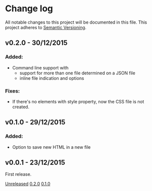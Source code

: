 Change log
==========
All notable changes to this project will be documented in this file.
This project adheres to [Semantic Versioning](http://semver.org/).

## v0.2.0 - 30/12/2015
### Added:
* Command line support with
  * support for more than one file determined on a JSON file
  * inline file indication and options

### Fixes:
* If there's no elements with style property, now the CSS file is not created.

## v0.1.0 - 29/12/2015
### Added:
* Option to save new HTML in a new file

## v0.0.1 - 23/12/2015
First release.

[Unreleased](https://github.com/gabrieljmj/digestioncss.js/compare/v0.2.0...HEAD)
[0.2.0](https://github.com/gabrieljmj/digestioncss.js/compare/v0.1.0...v0.2.0)
[0.1.0](https://github.com/gabrieljmj/digestioncss.js/compare/v0.0.1...v0.1.0)